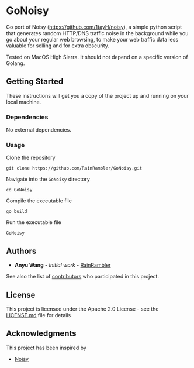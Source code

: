 # GoNoisy

Go port of Noisy (https://github.com/1tayH/noisy), a simple python script that generates random HTTP/DNS traffic noise in the background while you go about your regular web browsing, to make your web traffic data less valuable for selling and for extra obscurity.

Tested on MacOS High Sierra. It should not depend on a specific version of Golang.

## Getting Started

These instructions will get you a copy of the project up and running on your local machine.

### Dependencies

No external dependencies.

### Usage

Clone the repository
```
git clone https://github.com/RainRambler/GoNoisy.git
```

Navigate into the `GoNoisy` directory
```
cd GoNoisy
```

Compile the executable file

```
go build
```

Run the executable file

```
GoNoisy
```

## Authors

* **Anyu Wang** - *Initial work* - [RainRambler](https://github.com/RainRambler)

See also the list of [contributors](https://github.com/RainRambler/GoNoisy/contributors) who participated in this project.

## License

This project is licensed under the Apache 2.0 License - see the [LICENSE.md](LICENSE.md) file for details

## Acknowledgments

This project has been inspired by
* [Noisy](https://github.com/1tayH/noisy)
